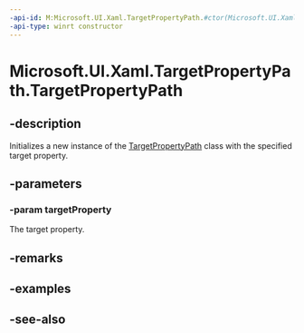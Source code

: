 ```yaml
---
-api-id: M:Microsoft.UI.Xaml.TargetPropertyPath.#ctor(Microsoft.UI.Xaml.DependencyProperty)
-api-type: winrt constructor
---
```


<!-- Method syntax
public TargetPropertyPath(Microsoft.UI.Xaml.DependencyProperty targetProperty)
-->

# Microsoft.UI.Xaml.TargetPropertyPath.TargetPropertyPath

## -description

Initializes a new instance of the [TargetPropertyPath](targetpropertypath.md) class with the specified target property.

## -parameters

### -param targetProperty

The target property.

## -remarks

## -examples

## -see-also
